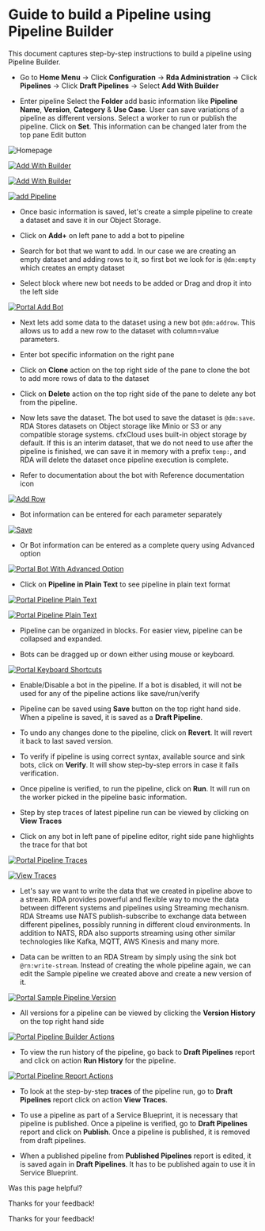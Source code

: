  



# Guide to build a Pipeline using Pipeline Builder

This document captures step-by-step instructions to build a pipeline using Pipeline Builder.

*   Go to **Home Menu** -> Click **Configuration** -> **Rda Administration** -> Click **Pipelines** -> Click **Draft Pipelines** -> Select **Add With Builder**
    
*   Enter pipeline Select the **Folder** add basic information like **Pipeline Name**, **Version**, **Category** & **Use Case**. User can save variations of a pipeline as different versions. Select a worker to run or publish the pipeline. Click on **Set**. This information can be changed later from the top pane Edit button
    

![Homepage](https://bot-docs.cloudfabrix.io/images/guide/homepage.png)

[![Add With Builder](https://bot-docs.cloudfabrix.io/images/guide/add_with_builder.png)](/images/guide/add_with_builder.png)

[![Add With Builder](https://bot-docs.cloudfabrix.io/images/guide/add_with_builder1.png)](/images/guide/add_with_builder1.png)

[![add Pipeline](https://bot-docs.cloudfabrix.io/images/guide/add_pipeline.png)](/images/guide/add_pipeline.png)

*   Once basic information is saved, let's create a simple pipeline to create a dataset and save it in our Object Storage.
    
*   Click on **Add+** on left pane to add a bot to pipeline
    
*   Search for bot that we want to add. In our case we are creating an empty dataset and adding rows to it, so first bot we look for is `@dm:empty` which creates an empty dataset
    
*   Select block where new bot needs to be added or Drag and drop it into the left side
    

[![Portal Add Bot](https://bot-docs.cloudfabrix.io/images/guide/portal_add_bot1.png)](/images/guide/portal_add_bot1.png)

*   Next lets add some data to the dataset using a new bot `@dm:addrow`. This allows us to add a new row to the dataset with column=value parameters.
    
*   Enter bot specific information on the right pane
    
*   Click on **Clone** action on the top right side of the pane to clone the bot to add more rows of data to the dataset
    
*   Click on **Delete** action on the top right side of the pane to delete any bot from the pipeline.
    
*   Now lets save the dataset. The bot used to save the dataset is `@dm:save`. RDA Stores datasets on Object storage like Minio or S3 or any compatible storage systems. cfxCloud uses built-in object storage by default. If this is an interim dataset, that we do not need to use after the pipeline is finished, we can save it in memory with a prefix `temp:`, and RDA will delete the dataset once pipeline execution is complete.
    
*   Refer to documentation about the bot with Reference documentation icon
    

[![Add Row](https://bot-docs.cloudfabrix.io/images/guide/add_row.png)](/images/guide/add_row.png)

*   Bot information can be entered for each parameter separately

[![Save](https://bot-docs.cloudfabrix.io/images/guide/save.png)](/images/guide/save.png)

*   Or Bot information can be entered as a complete query using Advanced option

[![Portal Bot With Advanced Option](https://bot-docs.cloudfabrix.io/images/guide/advanced.png)](/images/guide/advanced.png)

*   Click on **Pipeline in Plain Text** to see pipeline in plain text format

[![Portal Pipeline Plain Text](https://bot-docs.cloudfabrix.io/images/guide/pipeline_in_plaintext.png)](/images/guide/pipeline_in_plaintext.png)

[![Portal Pipeline Plain Text](https://bot-docs.cloudfabrix.io/images/guide/pipeline_in_plaintext1.png)](/images/guide/pipeline_in_plaintext1.png)

*   Pipeline can be organized in blocks. For easier view, pipeline can be collapsed and expanded.
    
*   Bots can be dragged up or down either using mouse or keyboard.
    

[![Portal Keyboard Shortcuts](https://bot-docs.cloudfabrix.io/images/guide/portal_keyboard_shortcuts1.png)](/images/guide/portal_keyboard_shortcuts1.png)

*   Enable/Disable a bot in the pipeline. If a bot is disabled, it will not be used for any of the pipeline actions like save/run/verify
    
*   Pipeline can be saved using **Save** button on the top right hand side. When a pipeline is saved, it is saved as a **Draft Pipeline**.
    
*   To undo any changes done to the pipeline, click on **Revert**. It will revert it back to last saved version.
    
*   To verify if pipeline is using correct syntax, available source and sink bots, click on **Verify**. It will show step-by-step errors in case it fails verification.
    
*   Once pipeline is verified, to run the pipeline, click on **Run**. It will run on the worker picked in the pipeline basic information.
    
*   Step by step traces of latest pipeline run can be viewed by clicking on **View Traces**
    
*   Click on any bot in left pane of pipeline editor, right side pane highlights the trace for that bot
    

[![Portal Pipeline Traces](https://bot-docs.cloudfabrix.io/images/guide/run_viewtraces.png)](/images/guide/run_viewtraces.png)

[![View Traces](https://bot-docs.cloudfabrix.io/images/guide/view_traces.png)](/images/guide/view_traces.png)

*   Let's say we want to write the data that we created in pipeline above to a stream. RDA provides powerful and flexible way to move the data between different systems and pipelines using Streaming mechanism. RDA Streams use NATS publish-subscribe to exchange data between different pipelines, possibly running in different cloud environments. In addition to NATS, RDA also supports streaming using other similar technologies like Kafka, MQTT, AWS Kinesis and many more.
    
*   Data can be written to an RDA Stream by simply using the sink bot `@rn:write-stream`. Instead of creating the whole pipeline again, we can edit the Sample pipeline we created above and create a new version of it.
    

[![Portal Sample Pipeline Version](https://bot-docs.cloudfabrix.io/images/guide/portal_sample_pipeline_version.png)](/images/guide/portal_sample_pipeline_version.png)

*   All versions for a pipeline can be viewed by clicking the **Version History** on the top right hand side

[![Portal Pipeline Builder Actions](https://bot-docs.cloudfabrix.io/images/guide/portal_pipeline_builder_actions1.png)](/images/guide/portal_pipeline_builder_actions1.png)

*   To view the run history of the pipeline, go back to **Draft Pipelines** report and click on action **Run History** for the pipeline.

[![Portal Pipeline Report Actions](https://bot-docs.cloudfabrix.io/images/guide/portal_pipeline_report_actions1.png)](/images/guide/portal_pipeline_report_actions1.png)

*   To look at the step-by-step **traces** of the pipeline run, go to **Draft Pipelines** report click on action **View Traces**.
    
*   To use a pipeline as part of a Service Blueprint, it is necessary that pipeline is published. Once a pipeline is verified, go to **Draft Pipelines** report and click on **Publish**. Once a pipeline is published, it is removed from draft pipelines.
    
*   When a published pipeline from **Published Pipelines** report is edited, it is saved again in **Draft Pipelines**. It has to be published again to use it in Service Blueprint.
    

Was this page helpful?

Thanks for your feedback!

Thanks for your feedback!